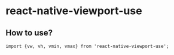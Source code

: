 # react-native-viewport-use
## How to use?

```
import {vw, vh, vmin, vmax} from 'react-native-viewport-use';
```

